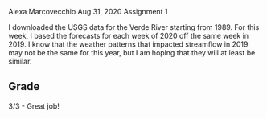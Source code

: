 Alexa Marcovecchio
Aug 31, 2020
Assignment 1

I downloaded the USGS data for the Verde River starting from 1989.  For this week,  I based the forecasts for each week of 2020 off the same week in 2019. I know that the weather patterns that impacted streamflow in 2019 may not be the same for this year, but I am hoping that they will at least be similar.

## Grade
3/3 - Great job!
